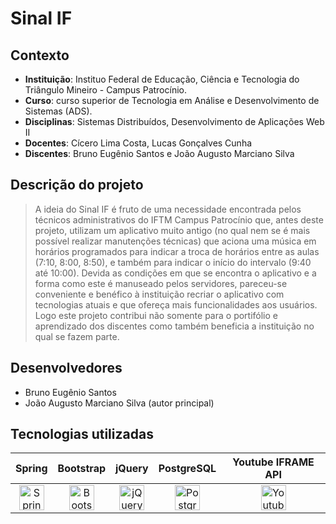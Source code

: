 # Sinal IF

## Contexto
- **Instituição**: Instituo Federal de Educação, Ciência e Tecnologia do Triângulo Mineiro - Campus Patrocínio.
- **Curso**: curso superior de Tecnologia em Análise e Desenvolvimento de Sistemas (ADS).
- **Disciplinas**: Sistemas Distribuídos, Desenvolvimento de Aplicações Web II
- **Docentes**: Cícero Lima Costa, Lucas Gonçalves Cunha
- **Discentes**: Bruno Eugênio Santos e João Augusto Marciano Silva

## Descrição do projeto
 > A ideia do Sinal IF é fruto de uma necessidade encontrada pelos técnicos administrativos do IFTM Campus Patrocínio que, antes deste projeto, utilizam um aplicativo muito antigo (no qual nem se é mais possível realizar manutenções técnicas) que aciona uma música em horários programados para indicar a troca de horários entre as aulas (7:10, 8:00, 8:50), e também para indicar o início do intervalo (9:40 até 10:00). Devida as condições em que se encontra o aplicativo e a forma como este é manuseado pelos servidores, pareceu-se conveniente e benéfico à instituição recriar o aplicativo com tecnologias atuais e que ofereça mais funcionalidades aos usuários. Logo este projeto contribui não somente para o portifólio e aprendizado dos discentes como também beneficia a instituição no qual se fazem parte.

## Desenvolvedores
- Bruno Eugênio Santos
- João Augusto Marciano Silva (autor principal)

## Tecnologias utilizadas
| Spring | Bootstrap | jQuery | PostgreSQL | Youtube IFRAME API |
| :---: | :---: | :---: | :---: | :---: |
| <img src="https://miro.medium.com/v2/resize:fit:720/format:webp/1*8QxPAk1bQFmTrkuLERm1wQ.png" height="40" alt="Spring logo"/> | <img src="https://upload.wikimedia.org/wikipedia/commons/thumb/b/b2/Bootstrap_logo.svg/1280px-Bootstrap_logo.svg.png" height="40" alt="Bootstrap logo"/> | <img src="https://cdn.iconscout.com/icon/free/png-256/free-jquery-8-1175153.png?f=webp" height="40" alt="jQuery logo"/> | <img src="https://upload.wikimedia.org/wikipedia/commons/2/29/Postgresql_elephant.svg" height="40" alt="PostgresSQL logo"/> | <img src="https://upload.wikimedia.org/wikipedia/commons/e/ef/Youtube_logo.png" height="40" alt="Youtube API logo"/> |
